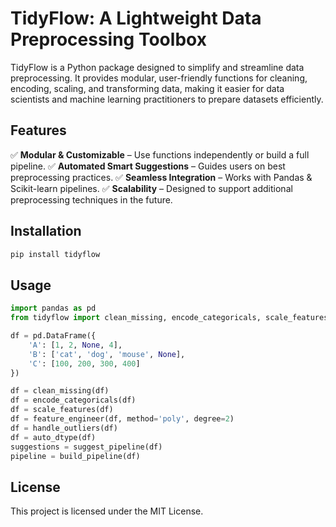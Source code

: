# TidyFlow: A Lightweight Data Preprocessing Toolbox

TidyFlow is a Python package designed to simplify and streamline data preprocessing. It provides modular, user-friendly functions for cleaning, encoding, scaling, and transforming data, making it easier for data scientists and machine learning practitioners to prepare datasets efficiently.

## Features
✅ **Modular & Customizable** – Use functions independently or build a full pipeline.
✅ **Automated Smart Suggestions** – Guides users on best preprocessing practices.
✅ **Seamless Integration** – Works with Pandas & Scikit-learn pipelines.
✅ **Scalability** – Designed to support additional preprocessing techniques in the future.

## Installation
```sh
pip install tidyflow
```

## Usage
```python
import pandas as pd
from tidyflow import clean_missing, encode_categoricals, scale_features, feature_engineer, handle_outliers, auto_dtype, suggest_pipeline, build_pipeline

df = pd.DataFrame({
    'A': [1, 2, None, 4],
    'B': ['cat', 'dog', 'mouse', None],
    'C': [100, 200, 300, 400]
})

df = clean_missing(df)
df = encode_categoricals(df)
df = scale_features(df)
df = feature_engineer(df, method='poly', degree=2)
df = handle_outliers(df)
df = auto_dtype(df)
suggestions = suggest_pipeline(df)
pipeline = build_pipeline(df)
```

## License
This project is licensed under the MIT License.
